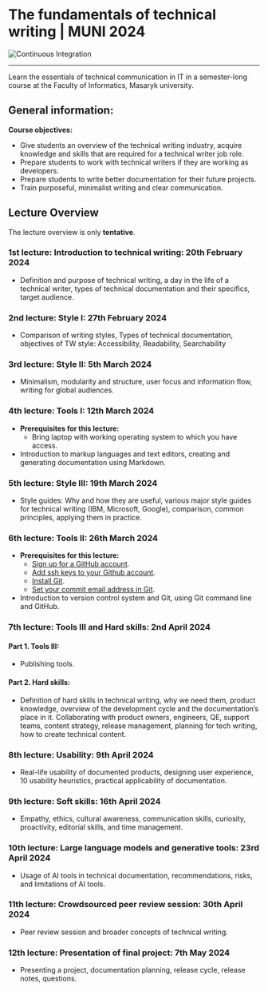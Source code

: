 # The fundamentals of technical writing | MUNI 2024

![Continuous Integration](https://github.com/rh-writers/technical-writing-course-brno/actions/workflows/ci.yml/badge.svg)

-----
Learn the essentials of technical communication in IT in a semester-long course at the Faculty of Informatics, Masaryk university.

## General information:

**Course objectives:**
* Give students an overview of the technical writing industry, acquire knowledge and skills that are required for a technical writer job role.
* Prepare students to work with technical writers if they are working as developers.
* Prepare students to write better documentation for their future projects.
* Train purposeful, minimalist writing and clear communication.

<!-- OUTDATED
**Course overview:** https://research.redhat.com/courses/muni-techwriting-spring2023/

## Information only for MUNI students - spring 2024
For information about assesment, homework and grading, see [Information for MUNI students - spring 2023](MUNI-students-spring2023.pdf)-->


## Lecture Overview
The lecture overview is only **tentative**.

### 1st lecture: Introduction to technical writing: 20th February 2024
* Definition and purpose of technical writing, a day in the life of a technical writer, types of technical documentation and their specifics, target audience.

### 2nd lecture: Style I: 27th February 2024
* Comparison of writing styles, Types of technical documentation, objectives of TW style: Accessibility, Readability, Searchability

### 3rd lecture: Style II: 5th March 2024
* Minimalism, modularity and structure, user focus and information flow, writing for global audiences. 

### 4th lecture: Tools I: 12th March 2024
* **Prerequisites for this lecture:**
  * Bring laptop with working operating system to which you have access.
* Introduction to markup languages and text editors, creating and generating documentation using Markdown.

### 5th lecture: Style III: 19th March 2024
* Style guides: Why and how they are useful, various major style guides for technical writing (IBM, Microsoft, Google), comparison, common principles, applying them in practice.

### 6th lecture: Tools II: 26th March 2024
* **Prerequisites for this lecture:**
  * [Sign up for a GitHub account](https://github.com/join).
  * [Add ssh keys to your Github account](https://docs.github.com/en/authentication/connecting-to-github-with-ssh/adding-a-new-ssh-key-to-your-github-account).
  * [Install Git](https://github.com/git-guides/install-git).
  * [Set your commit email address in Git](https://docs.github.com/en/account-and-profile/setting-up-and-managing-your-personal-account-on-github/managing-email-preferences/setting-your-commit-email-address#setting-your-commit-email-address-in-git).
* Introduction to version control system and Git, using Git command line and GitHub.
  
### 7th lecture: Tools III and Hard skills: 2nd April 2024
#### Part 1. Tools III:
* Publishing tools.

#### Part 2. Hard skills:
* Definition of hard skills in technical writing, why we need them, product knowledge, overview of the development cycle and the documentation’s place in it. Collaborating with product owners, engineers, QE, support teams, content strategy, release management, planning for tech writing, how to create technical content.

### 8th lecture: Usability: 9th April 2024
* Real-life usability of documented products, designing user experience, 10 usability heuristics, practical applicability of documentation.

### 9th lecture: Soft skills: 16th April 2024
* Empathy, ethics, cultural awareness, communication skills, curiosity, proactivity, editorial skills, and time management.

### 10th lecture: Large language models and generative tools: 23rd April 2024
* Usage of AI tools in technical documentation, recommendations, risks, and limitations of AI tools.

### 11th lecture: Crowdsourced peer review session: 30th April 2024
* Peer review session and broader concepts of technical writing.

### 12th lecture: Presentation of final project: 7th May 2024
* Presenting a project, documentation planning, release cycle, release notes, questions.
